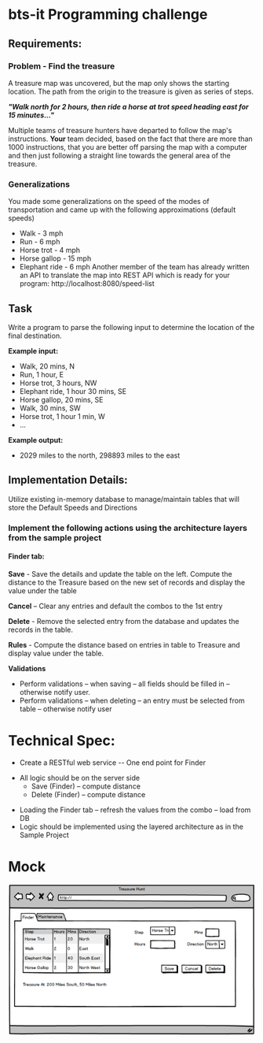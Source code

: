 # bts-it Programming challenge
## Requirements:
### Problem  - Find the treasure

A treasure map was uncovered, but the map only shows the starting location. The path from the origin to the treasure is given as series of steps.
 
***"Walk north for 2 hours, then ride a horse at trot speed heading east for 15 minutes..."***

Multiple teams of treasure hunters have departed to follow the map's instructions. **Your** team decided, based on the fact that there are more than 1000 instructions, that you are better off parsing the map with a computer and then just following a straight line towards the general area of the treasure.
### Generalizations
You made some generalizations on the speed of the modes of transportation and came up with the following approximations (default speeds)
- Walk          - 3 mph
- Run           - 6 mph
- Horse trot    - 4 mph
- Horse gallop  - 15 mph
- Elephant ride - 6 mph
Another member of the team has already written an API to translate the map into REST API which is ready for your program: http://localhost:8080/speed-list

## Task
Write a program to parse the following input to determine the location of the final destination.

**Example input:**
- Walk, 20 mins, N
- Run, 1 hour, E
- Horse trot, 3 hours, NW
- Elephant ride, 1 hour 30 mins, SE
- Horse gallop, 20 mins, SE
- Walk, 30 mins, SW
- Horse trot, 1 hour 1 min, W
- ...

**Example output:**
- 2029 miles to the north, 298893 miles to the east

## Implementation Details:
Utilize existing in-memory database to manage/maintain tables that will store the Default Speeds and Directions

### Implement the following actions using the architecture layers from the sample project
#### Finder tab:
**Save** - Save the details and update the table on the left. Compute the distance to the Treasure based on the new set of records and display the value under the table

**Cancel** – Clear any entries and default the combos to the 1st entry

**Delete** - Remove the selected entry from the database and updates the records in the table.

**Rules** - Compute the distance based on entries in table to Treasure and display value under the table. 

**Validations**
- Perform validations – when saving – all fields should be filled in – otherwise notify user.
- Perform validations – when deleting – an entry must be selected from table – otherwise notify user
<!-- 
Maintenance Tab
When tab comes to focus, display all available Step/Speed combinations from DB
Save – Save the step/speed values into the DB, display in view (both values are required – warn user if not provided)
Cancel – clear the Step/Speed text boxes
Delete – Delete the highlighted entry (validate that if nothing is highlighted – warn user)
-->

# Technical Spec:
- Create a RESTful web service 
-- One end point for Finder
<!-- 
-- One end point for Maintenance 
-->
- All logic should be on the server side
  - Save (Finder) – compute distance
  - Delete (Finder) – compute distance
<!--
  - Save (Maintenance) – Save to DB
  - Delete (Maintenance) – Delete from DB
-->
- Loading the Finder tab – refresh the values from the combo – load from DB
- Logic should be implemented using the layered architecture as in the Sample Project
<!--
DAO – should be package protected
Internal Service – in same package as DAO
-->
# Mock
![mock](https://raw.githubusercontent.com/zhivko-dm/angularProject/master/mock.png)

